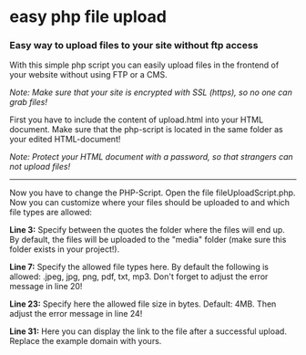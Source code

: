 # easy php file upload
### Easy way to upload files to your site without ftp access
With this simple php script you can easily upload files in the frontend of your website without using FTP or a CMS.

_Note: Make sure that your site is encrypted with SSL (https), so no one can grab files!_

First you have to include the content of upload.html into your HTML document. Make sure that the php-script is located in the same folder as your edited HTML-document!

_Note: Protect your HTML document with a password, so that strangers can not upload files!_

---
Now you have to change the PHP-Script. Open the file fileUploadScript.php. Now you can customize where your files should be uploaded to and which file types are allowed:

**Line 3:** Specify between the quotes the folder where the files will end up. By default, the files will be uploaded to the "media" folder (make sure this folder exists in your project!).

**Line 7:** Specify the allowed file types here. By default the following is allowed: .jpeg, jpg, png, pdf, txt, mp3. Don't forget to adjust the error message in line 20!

**Line 23:** Specify here the allowed file size in bytes. Default: 4MB. Then adjust the error message in line 24!

**Line 31:** Here you can display the link to the file after a successful upload. Replace the example domain with yours.
